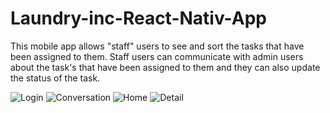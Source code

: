 # Laundry-inc-React-Nativ-App

This mobile app allows "staff" users to see and sort the tasks that have been assigned to them. Staff users can communicate with admin users about the task's that have been assigned to them and they can also update the status of the task.

![Login](screenshots/login.png)
![Conversation](screenshots/conversation.png)
![Home](screenshots/home.png)
![Detail](screenshots/taskDetail.png)

